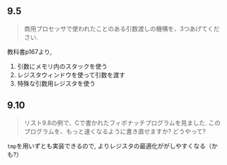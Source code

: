 ## 9.5
>商用プロセッサで使われたことのある引数渡しの機構を、3つあげてください.

教科書p167より,

1. 引数にメモリ内のスタックを使う
1. レジスタウィンドウを使って引数を渡す
1. 特殊な引数用レジスタを使う

## 9.10
>リスト9.8の例で、Cで書かれたフィボナッチプログラムを見ました.
>このプログラムを、もっと速くなるように書き直せますか? どうやって?

`tmp`を用いずとも実装できるので, よりレジスタの最適化ががしやすくなる（かも?）